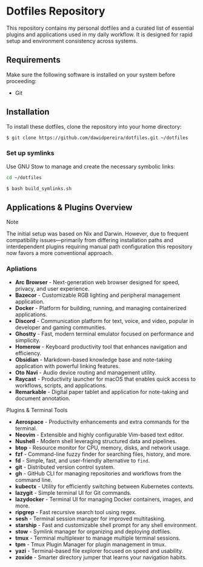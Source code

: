# Dotfiles Repository
This repository contains my personal dotfiles and a curated list of essential plugins and applications used in my daily workflow. It is designed for rapid setup and environment consistency across systems.

## Requirements
Make sure the following software is installed on your system before proceeding:

- Git

## Installation
To install these dotfiles, clone the repository into your home directory:

```bash
$ git clone https://github.com/dawidpereira/dotfiles.git ~/dotfiles
```

### Set up symlinks
Use GNU Stow to manage and create the necessary symbolic links:

```bash
cd ~/dotfiles
```

```bash
$ bash build_symlinks.sh
```

## Applications & Plugins Overview
> [!NOTE]
> The initial setup was based on Nix and Darwin. However, due to frequent compatibility issues—primarily from differing installation paths and interdependent plugins requiring manual path configuration this repository now favors a more conventional approach.

### Apliations
- **Arc** **Browser** - Next-generation web browser designed for speed, privacy, and user experience.
- **Bazecor** - Customizable RGB lighting and peripheral management application.
- **Docker** - Platform for building, running, and managing containerized applications.
- **Discord** - Communication platform for text, voice, and video, popular in developer and gaming communities.
- **Ghostty** - Fast, modern terminal emulator focused on performance and simplicity.
- **Homerow** - Keyboard productivity tool that enhances navigation and efficiency.
- **Obsidian** - Markdown-based knowledge base and note-taking application with powerful linking features.
- **Oto** **Navi** - Audio device routing and management utility.
- **Raycast** - Productivity launcher for macOS that enables quick access to workflows, scripts, and applications. 
- **Remarkable** - Digital paper tablet and application for note-taking and document annotation.

Plugins & Terminal Tools
- **Aerospace** - Productivity enhancements and extra commands for the terminal.
- **Neovim** - Extensible and highly configurable Vim-based text editor.
- **Nushell** - Modern shell leveraging structured data and pipelines.
- **btop** - Resource monitor for CPU, memory, disks, and network usage.
- **fzf** - Command-line fuzzy finder for searching files, history, and more.
- **fd** - Simple, fast, and user-friendly alternative to `find`.
- **git** - Distributed version control system.
- **gh** - GitHub CLI for managing repositories and workflows from the command line.
- **kubectx** - Utility for efficiently switching between Kubernetes contexts.
- **lazygit** - Simple terminal UI for Git commands.
- **lazydocker** - Terminal UI for managing Docker containers, images, and more.
- **ripgrep** - Fast recursive search tool using regex.
- **sesh** - Terminal session manager for improved multitasking.
- **starship** - Fast and customizable shell prompt for any shell environment.
- **stow** - Symlink manager for organizing and deploying dotfiles.
- **tmux** - Terminal multiplexer to manage multiple terminal sessions.
- **tpm** - Tmux Plugin Manager for plugin management in tmux.
- **yazi** - Terminal-based file explorer focused on speed and usability.
- **zoxide** - Smarter directory jumper that learns your navigation habits.
